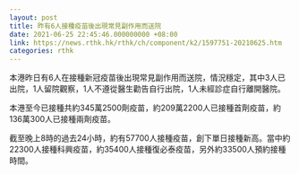 ```yaml
---
layout: post
title: 昨有6人接種疫苗後出現常見副作用而送院
date: 2021-06-25 22:45:46.000000000 +08:00
link: https://news.rthk.hk/rthk/ch/component/k2/1597751-20210625.htm
categories: rthk
---
```


本港昨日有6人在接種新冠疫苗後出現常見副作用而送院，情況穩定，其中3人已出院，1人留院觀察，1人不遵從醫生勸告自行出院，1人未經診症自行離開醫院。

本港至今已接種共約345萬2500劑疫苗，約209萬2200人已接種首劑疫苗，約136萬300人已接種兩劑疫苗。

截至晚上8時的過去24小時，約有57700人接種疫苗，創下單日接種新高。當中約22300人接種科興疫苗，約35400人接種復必泰疫苗，另外約33500人預約接種時間。
